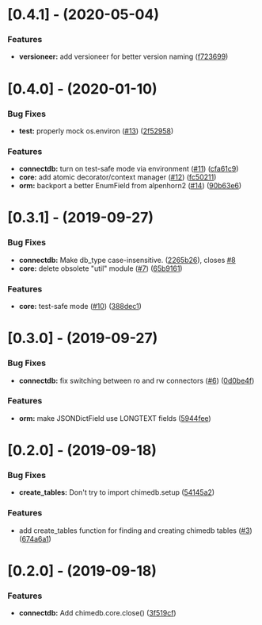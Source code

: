 # [0.4.1] - (2020-05-04)


### Features
* **versioneer:** add versioneer for better version naming ([f723699](https://github.com/chime-experiment/chimedb/commit/f723699e73f56f6b7f1e09c7560ed76312ebaff3))



# [0.4.0] - (2020-01-10)


### Bug Fixes

* **test:** properly mock os.environ ([#13](https://github.com/chime-experiment/chimedb/issues/13)) ([2f52958](https://github.com/chime-experiment/chimedb/commit/2f529584b5c422668a8e098eb49b7ef18308a5ad))


### Features

* **connectdb:** turn on test-safe mode via environment ([#11](https://github.com/chime-experiment/chimedb/issues/11)) ([cfa61c9](https://github.com/chime-experiment/chimedb/commit/cfa61c93eb007eec01d7603f5e00689c21a686e1))
* **core:** add atomic decorator/context manager ([#12](https://github.com/chime-experiment/chimedb/issues/12)) ([fc50211](https://github.com/chime-experiment/chimedb/commit/fc502111831818b824dcfb1728dfc5de0a52923b))
* **orm:** backport a better EnumField from alpenhorn2 ([#14](https://github.com/chime-experiment/chimedb/issues/14)) ([90b63e6](https://github.com/chime-experiment/chimedb/commit/90b63e61cd47441b0f5db4099fee377a4ae1d0bd))



# [0.3.1] - (2019-09-27)


### Bug Fixes

* **connectdb:** Make db_type case-insensitive. ([2265b26](https://github.com/chime-experiment/chimedb/commit/2265b26aa2ed4bc827a554e1f851bf909a477655)), closes [#8](https://github.com/chime-experiment/chimedb/issues/8)
* **core:** delete obsolete "util" module  ([#7](https://github.com/chime-experiment/chimedb/issues/7)) ([65b9161](https://github.com/chime-experiment/chimedb/commit/65b91617bd8109a2857822c3cc8c73c35e4360b4))


### Features

* **core:** test-safe mode ([#10](https://github.com/chime-experiment/chimedb/issues/10)) ([388dec1](https://github.com/chime-experiment/chimedb/commit/388dec15ae9651a100a774c625737df013e9aafc))



# [0.3.0] - (2019-09-27)


### Bug Fixes

* **connectdb:** fix switching between ro and rw connectors ([#6](https://github.com/chime-experiment/chimedb/issues/6)) ([0d0be4f](https://github.com/chime-experiment/chimedb/commit/0d0be4f4c4e38b26570b69b53c653a6bfb674025))


### Features

* **orm:** make JSONDictField use LONGTEXT fields ([5944fee](https://github.com/chime-experiment/chimedb/commit/5944fee371353d434b9315f631f0ef2577501bb1))



# [0.2.0] - (2019-09-18)


### Bug Fixes

* **create_tables:** Don't try to import chimedb.setup ([54145a2](https://github.com/chime-experiment/chimedb/commit/54145a29574199074715c132a2b20a3b5357a46f))


### Features

* add create_tables function for finding and creating chimedb tables ([#3](https://github.com/chime-experiment/chimedb/issues/3)) ([674a6a1](https://github.com/chime-experiment/chimedb/commit/674a6a1adca24044a504d4aa5161baf0dbd7b6d9))



# [0.2.0] - (2019-09-18)


### Features

* **connectdb:** Add chimedb.core.close() ([3f519cf](https://github.com/chime-experiment/chimedb/commit/3f519cfc52ca6ec72b0b4b7d6b92bbb047ebb388))
